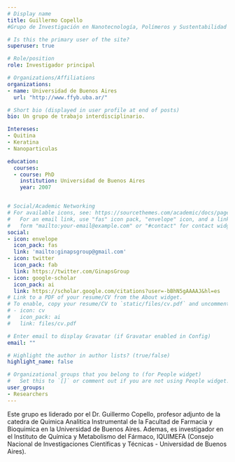 ```yaml
---
# Display name
title: Guillermo Copello
#Grupo de Investigación en Nanotecnología, Polímeros y Sustentabilidad (GINaPs).

# Is this the primary user of the site?
superuser: true

# Role/position
role: Investigador principal

# Organizations/Affiliations
organizations:
- name: Universidad de Buenos Aires
  url: "http://www.ffyb.uba.ar/"

# Short bio (displayed in user profile at end of posts)
bio: Un grupo de trabajo interdisciplinario.

Intereses:
- Quitina
- Keratina
- Nanoparticulas

education:
  courses:
  - course: PhD
    institution: Universidad de Buenos Aires
    year: 2007


# Social/Academic Networking
# For available icons, see: https://sourcethemes.com/academic/docs/page-builder/#icons
#   For an email link, use "fas" icon pack, "envelope" icon, and a link in the
#   form "mailto:your-email@example.com" or "#contact" for contact widget.
social:
- icon: envelope
  icon_pack: fas
  link: 'mailto:ginapsgroup@gmail.com'
- icon: twitter
  icon_pack: fab
  link: https://twitter.com/GinapsGroup
- icon: google-scholar
  icon_pack: ai
  link: https://scholar.google.com/citations?user=-bBhN5gAAAAJ&hl=es
# Link to a PDF of your resume/CV from the About widget.
# To enable, copy your resume/CV to `static/files/cv.pdf` and uncomment the lines below.
# - icon: cv
#   icon_pack: ai
#   link: files/cv.pdf

# Enter email to display Gravatar (if Gravatar enabled in Config)
email: ""

# Highlight the author in author lists? (true/false)
highlight_name: false

# Organizational groups that you belong to (for People widget)
#   Set this to `[]` or comment out if you are not using People widget.
user_groups:
- Researchers
---
```


Este grupo es liderado por el Dr. Guillermo Copello, profesor adjunto de la catedra de Quimica Analitica Instrumental de la Facultad de Farmacia y Bioquimica en la Universidad de Buenos Aires. Ademas, es investigador en el Instituto de Química y Metabolismo del Fármaco, IQUIMEFA (Consejo Nacional de Investigaciones Científicas y Técnicas - Universidad de Buenos Aires).
